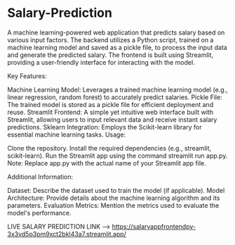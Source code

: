 # Salary-Prediction
A machine learning-powered web application that predicts salary based on various input factors. The backend utilizes a Python script, trained on a machine learning model and saved as a pickle file, to process the input data and generate the predicted salary. The frontend is built using Streamlit, providing a user-friendly interface for interacting with the model.

Key Features:

Machine Learning Model: Leverages a trained machine learning model (e.g., linear regression, random forest) to accurately predict salaries.
Pickle File: The trained model is stored as a pickle file for efficient deployment and reuse.
Streamlit Frontend: A simple yet intuitive web interface built with Streamlit, allowing users to input relevant data and receive instant salary predictions.
Sklearn Integration: Employs the Scikit-learn library for essential machine learning tasks.
Usage:

Clone the repository.
Install the required dependencies (e.g., streamlit, scikit-learn).
Run the Streamlit app using the command streamlit run app.py.
Note: Replace app.py with the actual name of your Streamlit app file.

Additional Information:

Dataset: Describe the dataset used to train the model (if applicable).
Model Architecture: Provide details about the machine learning algorithm and its parameters.
Evaluation Metrics: Mention the metrics used to evaluate the model's performance.

LIVE SALARY PREDICTION LINK --> https://salaryappfrontendpy-3x3vd5p3pm9xct2bkl43a7.streamlit.app/
